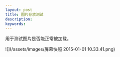 ```yaml
---
layout: post
title: 图片存放测试
description:
keywords:
---
```

用于测试图片是否能正常被加载。

![](/assets/images/屏幕快照 2015-01-01 10.33.41.png)
